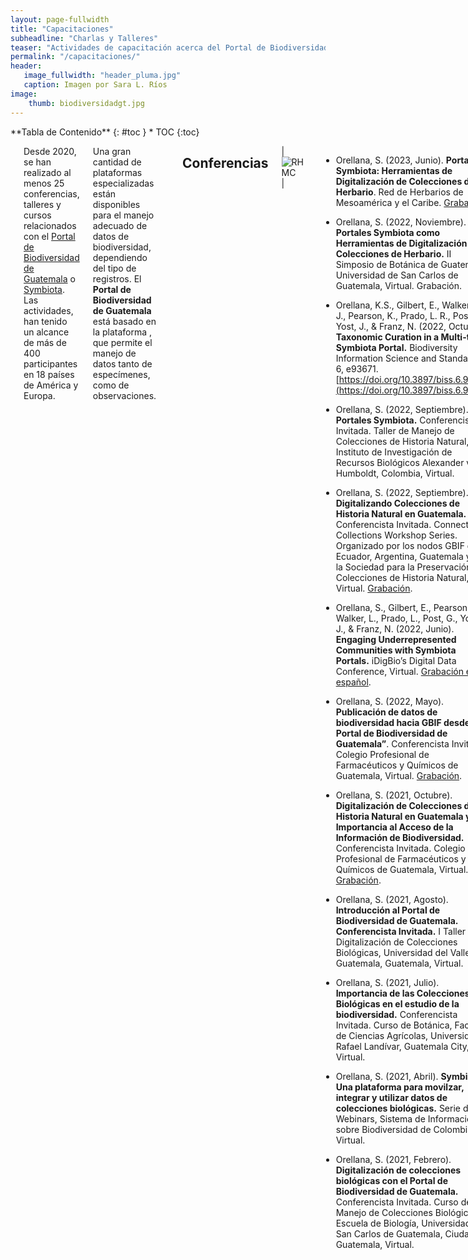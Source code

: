 ```yaml
---
layout: page-fullwidth
title: "Capacitaciones"
subheadline: "Charlas y Talleres"
teaser: "Actividades de capacitación acerca del Portal de Biodiversidad de Guatemala."
permalink: "/capacitaciones/"
header:
   image_fullwidth: "header_pluma.jpg"
   caption: Imagen por Sara L. Ríos
image: 
    thumb: biodiversidadgt.jpg 
---
```


<div class="row">
<div class="medium-4 medium-push-8 columns" markdown="1">
<div class="panel radius" markdown="1">
**Tabla de Contenido**
{: #toc }
*  TOC
{:toc}
</div>
</div><!-- /.medium-4.columns -->

<div class="medium-8 medium-pull-4 columns" markdown="1">

---

Desde 2020, se han realizado al menos 25 conferencias, talleres y cursos relacionados con el [Portal de Biodiversidad de Guatemala](https://biodiversidad.gt) o [Symbiota](https://symbiota.org). Las actividades, han tenido un alcance de más de 400 participantes en 18 países de América y Europa.

Una gran cantidad de plataformas especializadas están disponibles para el manejo adecuado de datos de biodiversidad, dependiendo del tipo de registros. El **Portal de Biodiversidad de Guatemala** está basado en la plataforma , que permite el manejo de datos tanto de especímenes, como de observaciones.     


---

## Conferencias

|![RHMC](https://github.com/biodiversidadgt/docs/assets/69399374/38412a98-8a34-49a7-a5f2-d1117fa3b5d9)|

- Orellana, S. (2023, Junio). **Portales Symbiota: Herramientas de Digitalización de Colecciones de Herbario**. Red de Herbarios de Mesoamérica y el Caribe. [Grabación](https://www.youtube.com/watch?v=ihvChPHdxew).

- Orellana, S. (2022, Noviembre). **Portales Symbiota como Herramientas de Digitalización de Colecciones de Herbario.** II Simposio de Botánica de Guatemala, Universidad de San Carlos de Guatemala, Virtual. Grabación.

- Orellana, K.S., Gilbert, E., Walker, L. J., Pearson, K., Prado, L. R., Post, G., Yost, J., & Franz, N. (2022, Octubre). **Taxonomic Curation in a Multi-taxa Symbiota Portal.** Biodiversity Information Science and Standards, 6, e93671. [https://doi.org/10.3897/biss.6.93671](https://doi.org/10.3897/biss.6.93671)

- Orellana, S. (2022, Septiembre). **Portales Symbiota.** Conferencista Invitada. Taller de Manejo de Colecciones de Historia Natural, Instituto de Investigación de Recursos Biológicos Alexander von Humboldt, Colombia, Virtual.

- Orellana, S. (2022, Septiembre). **Digitalizando Colecciones de Historia Natural en Guatemala.** Conferencista Invitada. Connecting Collections Workshop Series. Organizado por los nodos GBIF de Ecuador, Argentina, Guatemala y por la Sociedad para la Preservación de Colecciones de Historia Natural, Virtual. [Grabación](https://www.youtube.com/watch?v=lnlnVE7NaKo&t=1188s).

- Orellana, S., Gilbert, E., Pearson, K., Walker, L., Prado, L., Post, G., Yost, J., & Franz, N. (2022, Junio). **Engaging Underrepresented Communities with Symbiota Portals.** iDigBio’s Digital Data Conference, Virtual. [Grabación en español](https://www.youtube.com/watch?v=bkq1NrKn8w4).

- Orellana, S. (2022, Mayo). **Publicación de datos de biodiversidad hacia GBIF desde el Portal de Biodiversidad de Guatemala”**. Conferencista Invitada. Colegio Profesional de Farmacéuticos y Químicos de Guatemala, Virtual. [Grabación](https://www.facebook.com/watch/live/?ref=watch_permalink&v=918191852416589).

- Orellana, S. (2021, Octubre). **Digitalización de Colecciones de Historia Natural en Guatemala y la Importancia al Acceso de la Información de Biodiversidad.** Conferencista Invitada. Colegio Profesional de Farmacéuticos y Químicos de Guatemala, Virtual. [Grabación](https://www.facebook.com/watch/live/?ref=watch_permalink&v=918191852416589).

- Orellana, S. (2021, Agosto). **Introducción al Portal de Biodiversidad de Guatemala. Conferencista Invitada.** I Taller de Digitalización de Colecciones Biológicas, Universidad del Valle de Guatemala, Guatemala, Virtual.

- Orellana, S. (2021, Julio). **Importancia de las Colecciones Biológicas en el estudio de la biodiversidad.** Conferencista Invitada. Curso de Botánica, Facultad de Ciencias Agrícolas, Universidad Rafael Landívar, Guatemala City, Virtual.

- Orellana, S. (2021, Abril). **Symbiota: Una plataforma para movilzar, integrar y utilizar datos de colecciones biológicas.** Serie de Webinars, Sistema de Información sobre Biodiversidad de Colombia, Virtual.

- Orellana, S. (2021, Febrero). **Digitalización de colecciones biológicas con el Portal de Biodiversidad de Guatemala.** Conferencista Invitada. Curso de Manejo de Colecciones Biológicas, Escuela de Biología, Universidad de San Carlos de Guatemala, Ciudad de Guatemala, Virtual.

--- 

### Talleres

|![Recorrido](https://github.com/biodiversidadgt/docs/assets/69399374/d920dc13-bbd8-4bb7-9355-027802b5ec4b)|


- Orellana, S. (2023, Marzo). **Un Recorrido por el Portal de Biodiversidad.** Dirigido a curadores y usuarios en Guatemala, Virtual. Grabación.

- Orellana, S. (2022, Diciembre). **El Portal de Biodiversidad de Guatemala: III Reuinón Anual para Curadores.** Arizona State University, Universidad del Valle de Guatemala, Universidad de San Carlos de Guatemala. Organizadora e instructora, Virtual.

- Orellana, S. (2022, Septiembre). **Digitalización y Movilización de Colecciones Biológicas con Symbiota.** Dirigido a curadores en Latinoamérica. Virtual. Grabación.

- Orellana, S. (2022, Agosto). **Digitalización de Datos de Biodiversidad y Recursos de Movilización en el Portal de Biodiversidad.** Dirigido a curadores, Virtual.

- Orellana, S. (2022, Marzo). **Mini Taller: Digitalización de Colecciones Biológicas en el Portal de Biodiversidad de Guatemala.** Taller dirigido a estudiantes de Biología, Virtual.

- Orellana, S. (2021, Diciembre). **El Portal de Biodiversidad de Guatemala: II Reuinón Anual para Curadores.** Arizona State University, Universidad del Valle de Guatemala, Universidad de San Carlos de Guatemala. Organizadora e instructora, Virtual.

- Orellana, S., López, Z., Sánchez-Escalante, J., Bungartz, F., Cartuche, C. (2021, Octubre). **Taller Introducción a las Digitalización de Colecciones Biológicas con Symbiota. Organizadores y conferencistas.** XXIV Congreso de la Sociedad Mesoamericana para la Biología y la Conservación. Grabación.

- López, Z. (2021, Agosto). **I Taller de Digitalización de Colecciones Biológicas**, Universidad del Valle de Guatemala, Guatemala, Virtual.

- Orellana, S., López, Z. (2020, Diciembre). **Taller Virtual: Digitalización de Colecciones Biológicas con el Portal de Biodiversidad de Guatemala, y I Reuinón Anual para Curadores.** Arizona State University, Universidad del Valle de Guatemala, Universidad de San Carlos de Guatemala, Centro Universitario de Zacapa. Organizadora e instructora, Virtual.

## Divulgación

- Walker, L. & K.S. Orellana. (2022, Agosto). **Sharing Guatemala’s Biodiversity through Symbiota.** iDigBio Research Spotlight: August 2022. Disponible en [https://www.idigbio.org/tags/portal](https://www.idigbio.org/tags/portal)

- Orellana, K.S. (2021, Mayo). **The Guatemala Biodiversity Portal, a national digitization effort using Symbiota.** iDigBio Research Spotlight: May 2021. Disponible en: [https://www.idigbio.org/content/research-spotlight-may-2021](https://www.idigbio.org/content/research-spotlight-may-2021)

Canal de Youtube [Portal de Biodiversidad de Guatemala](https://www.youtube.com/channel/UCnoJ8aoVCxmRwKwDFWRIxag)

|![CicloDatos](https://github.com/biodiversidadgt/docs/assets/69399374/a595a19e-527d-476f-b913-4e67f1137bf4)|

  
</div><!-- /.medium-8.columns -->
</div><!-- /.row -->

